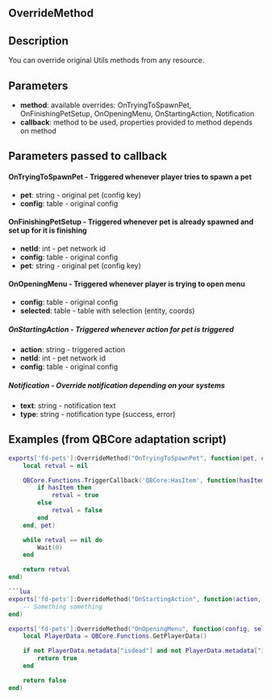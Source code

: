 ## OverrideMethod

## Description

You can override original Utils methods from any resource.

## Parameters

* **method**: available overrides: OnTryingToSpawnPet, OnFinishingPetSetup, OnOpeningMenu, OnStartingAction, Notification
* **callback**: method to be used, properties provided to method depends on method

## Parameters passed to callback

#### OnTryingToSpawnPet - Triggered whenever player tries to spawn a pet
* **pet**: string - original pet (config key)
* **config**: table - original config

#### OnFinishingPetSetup - Triggered whenever pet is already spawned and set up for it is finishing
* **netId**: int - pet network id
* **config**: table - original config
* **pet**: string - original pet (config key)

#### OnOpeningMenu - Triggered whenever player is trying to open menu
* **config**: table - original config
* **selected**: table - table with selection (entity, coords)

##### OnStartingAction - Triggered whenever action for pet is triggered
* **action**: string - triggered action
* **netId**: int - pet network id
* **config**: table - original config

##### Notification - Override notification depending on your systems
* **text**: string - notification text
* **type**: string - notification type (success, error)

## Examples (from QBCore adaptation script)

```lua
exports['fd-pets']:OverrideMethod("OnTryingToSpawnPet", function(pet, config)
    local retval = nil

    QBCore.Functions.TriggerCallback('QBCore:HasItem', function(hasItem)
        if hasItem then
            retval = true
        else
            retval = false
        end
    end, pet)

    while retval == nil do
        Wait(0)
    end

    return retval
end)

```lua
exports['fd-pets']:OverrideMethod("OnStartingAction", function(action, netId, config)
    -- Something something
end)
```

```lua
exports['fd-pets']:OverrideMethod("OnOpeningMenu", function(config, selected)
    local PlayerData = QBCore.Functions.GetPlayerData()

    if not PlayerData.metadata["isdead"] and not PlayerData.metadata["inlaststand"] and not PlayerData.metadata["ishandcuffed"] and not IsPauseMenuActive() then
        return true
    end

    return false
end)
```

